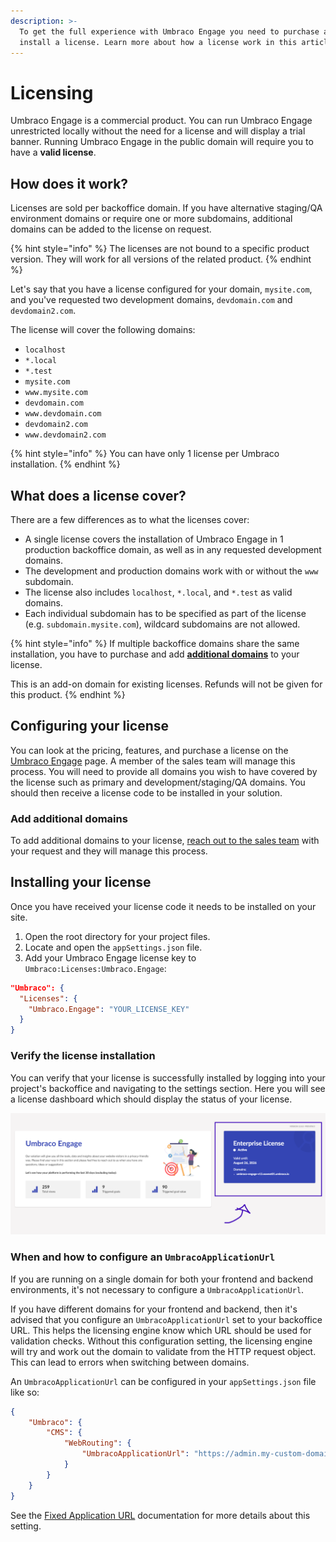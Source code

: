 ```yaml
---
description: >-
  To get the full experience with Umbraco Engage you need to purchase and
  install a license. Learn more about how a license work in this article.
---
```


# Licensing

Umbraco Engage is a commercial product. You can run Umbraco Engage unrestricted locally without the need for a license and will display a trial banner. Running Umbraco Engage in the public domain will require you to have a **valid license**.

## How does it work?

Licenses are sold per backoffice domain. If you have alternative staging/QA environment domains or require one or more subdomains, additional domains can be added to the license on request.

{% hint style="info" %}
The licenses are not bound to a specific product version. They will work for all versions of the related product.
{% endhint %}

Let's say that you have a license configured for your domain, `mysite.com`, and you've requested two development domains, `devdomain.com` and `devdomain2.com`.

The license will cover the following domains:

* `localhost`
* `*.local`
* `*.test`
* `mysite.com`
* `www.mysite.com`
* `devdomain.com`
* `www.devdomain.com`
* `devdomain2.com`
* `www.devdomain2.com`

{% hint style="info" %}
You can have only 1 license per Umbraco installation.
{% endhint %}

## What does a license cover?

There are a few differences as to what the licenses cover:

* A single license covers the installation of Umbraco Engage in 1 production backoffice domain, as well as in any requested development domains.
* The development and production domains work with or without the `www` subdomain.
* The license also includes `localhost`, `*.local`, and `*.test` as valid domains.
* Each individual subdomain has to be specified as part of the license (e.g. `subdomain.mysite.com`), wildcard subdomains are not allowed.

{% hint style="info" %}
If multiple backoffice domains share the same installation, you have to purchase and add [**additional domains**](the-licensing-model.md#add-additional-domains) to your license.

This is an add-on domain for existing licenses. Refunds will not be given for this product.
{% endhint %}

## Configuring your license

You can look at the pricing, features, and purchase a license on the [Umbraco Engage](https://umbraco.com/products/add-ons/engage/) page. A member of the sales team will manage this process. You will need to provide all domains you wish to have covered by the license such as primary and development/staging/QA domains. You should then receive a license code to be installed in your solution.

### Add additional domains

To add additional domains to your license, [reach out to the sales team](https://umbraco.com/products/add-ons/engage/) with your request and they will manage this process.

## Installing your license

Once you have received your license code it needs to be installed on your site.

1. Open the root directory for your project files.
2. Locate and open the `appSettings.json` file.
3. Add your Umbraco Engage license key to `Umbraco:Licenses:Umbraco.Engage`:

```json
"Umbraco": {
  "Licenses": {
    "Umbraco.Engage": "YOUR_LICENSE_KEY"
  }
}
```

### Verify the license installation

You can verify that your license is successfully installed by logging into your project's backoffice and navigating to the settings section. Here you will see a license dashboard which should display the status of your license.

![Umbraco Engage License Dashboard](../.gitbook/assets/engage-license-installed.png)

### When and how to configure an `UmbracoApplicationUrl`

If you are running on a single domain for both your frontend and backend environments, it's not necessary to configure a `UmbracoApplicationUrl`.

If you have different domains for your frontend and backend, then it's advised that you configure an `UmbracoApplicationUrl` set to your backoffice URL. This helps the licensing engine know which URL should be used for validation checks. Without this configuration setting, the licensing engine will try and work out the domain to validate from the HTTP request object. This can lead to errors when switching between domains.

An `UmbracoApplicationUrl` can be configured in your `appSettings.json` file like so:

```json
{
    "Umbraco": {
        "CMS": {
            "WebRouting": {
                "UmbracoApplicationUrl": "https://admin.my-custom-domain.com/"
            }
        }
    }
}
```

See the [Fixed Application URL](https://docs.umbraco.com/umbraco-cms/extending/health-check/guides/fixedapplicationurl) documentation for more details about this setting.

